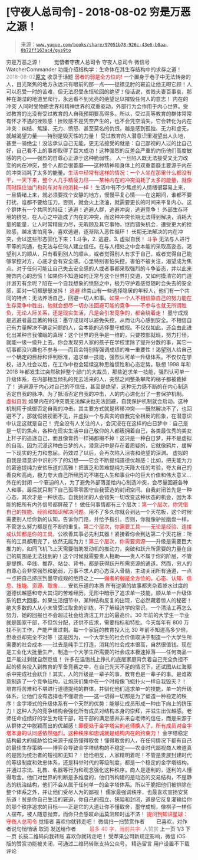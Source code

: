 # [守夜人总司令] - 2018-08-02 穷是万恶之源！

> 来源：[`www.yuque.com/books/share/97051b78-926c-43e6-b0aa-0b72ff163ac4/gys9to`](https://www.yuque.com/books/share/97051b78-926c-43e6-b0aa-0b72ff163ac4/gys9to)

<ne-p id="520f42f3293818f927861ebbd5b15da4_p_0" data-lake-id="520f42f3293818f927861ebbd5b15da4_p_0"><ne-text id="u090fecdb" style="color: rgb(51, 51, 51);">穷是万恶之源！</ne-text></ne-p> <ne-p id="b9462ad158a21a4d25c0bc752d8c0d39" data-lake-id="b9462ad158a21a4d25c0bc752d8c0d39"><ne-text id="u5c741127" ne-fontsize="12" style="color: rgb(255, 255, 255);">原创</ne-text><ne-text id="ufe3896ac" ne-fontsize="14">觉悟者</ne-text><ne-text id="u4b6da121" ne-fontsize="14">守夜人总司令</ne-text></ne-p> <ne-p id="00766948ce59dc06b5dfd7474c11dd48" data-lake-id="00766948ce59dc06b5dfd7474c11dd48"><ne-text id="u75ccb5a9" ne-fontsize="14" ne-bold="true" style="color: rgb(51, 51, 51);">守夜人总司令</ne-text></ne-p> <ne-p id="22bae08c6fc07a30fb4903944ca6c014" data-lake-id="22bae08c6fc07a30fb4903944ca6c014"><ne-text id="ue2b1f1b8" ne-fontsize="14" style="color: rgb(51, 51, 51);">微信号</ne-text><ne-text id="ud659d335" ne-fontsize="14" style="color: rgb(51, 51, 51);">WatcherCommander</ne-text></ne-p> <ne-p id="fecc88ac90f8ab4969c7ba77408932b6" data-lake-id="fecc88ac90f8ab4969c7ba77408932b6"><ne-text id="u336b15bf" ne-fontsize="14" style="color: rgb(51, 51, 51);">功能介绍</ne-text><ne-text id="ufd4ea4eb" ne-fontsize="14" style="color: rgb(51, 51, 51);">结构学：生命体在其生存结构中的求存之道！</ne-text></ne-p> <ne-p id="e8bbab06365b1d47e7908f36c623cfa7" data-lake-id="e8bbab06365b1d47e7908f36c623cfa7"><ne-text id="uaeb69bcc" style="color: rgb(140, 140, 140);">2018-08-02</ne-text>[<ne-text id="ufb39b27d" ne-fontsize="14">原文</ne-text>](https://mp.weixin.qq.com/s?__biz=MzAxNDk1NjI2Mw==&mid=2247483823&idx=1&sn=e54ebe9891b302dc0bf1815c76ccf8b7&chksm=9b8a2227acfdab31a05e273addd9159d4b8263d58d3c58bf214841c8189157519719c3427306&scene=27#wechat_redirect&cpage=497)</ne-p> <ne-p id="e93ad03b931f7d0973f006311b212146" data-lake-id="e93ad03b931f7d0973f006311b212146"><ne-text id="u0718024e" style="color: rgb(51, 51, 51);">收录于话题</ne-text></ne-p> <ne-p id="85d14ce39db11bee0d952a4a197aec94" data-lake-id="85d14ce39db11bee0d952a4a197aec94"><ne-text id="u3712d83f" ne-fontsize="12" style="color: rgb(206, 24, 30);">弱者的弱是全方位的!</ne-text></ne-p> <ne-p id="7dca839be0681c228f65cdb2e8df5cf4" data-lake-id="7dca839be0681c228f65cdb2e8df5cf4"><ne-text id="ue18919fd" ne-bold="true" style="color: rgb(51, 51, 51);">一个置身于巷子中无法转身的人，目光聚焦的地方永远只有眼前的那一点——捉襟见肘的窘迫让他无暇它顾！人可以忍受一时的苦难，但无法忍受永恒轮回的绝望！俗话说，贫贱夫妻百事哀，那种在潮湿的地道里爬行，永远看不到光亮的绝望足以摧毁任何人的意志！</ne-text></ne-p> <ne-p id="dde93eb022718e39ed4d6293152a5863" data-lake-id="dde93eb022718e39ed4d6293152a5863"><ne-text id="u73430dfe" ne-bold="true" style="color: rgb(51, 51, 51);">内在的冲突</ne-text></ne-p> <ne-p id="ed4fbd2dd16336636181dda63c67c5bd" data-lake-id="ed4fbd2dd16336636181dda63c67c5bd"><ne-text id="u6476b93c" style="color: rgb(51, 51, 51);">人同时受物质世界和精神世界的双重驱动，外部行为会作用于内心世界。受过教育的比没有受过教育的人自我预期要高得多。所以，受过高等教育的群体常常有怀才不遇的挫败感！</ne-text><ne-text id="u2aaade84" ne-bold="true" style="color: rgb(51, 51, 51);">挫败感不是凭空产生的，也不会凭空消失，它会转化为内在冲突：纠结、焦躁、无力、愤怒、甚至莫名的仇恨。越是感到孤独、无力和虚无，就越渴望力量——特别是毁灭性的力量！</ne-text></ne-p> <ne-p id="c167d8c18ca81cfab550b36f41fa9458" data-lake-id="c167d8c18ca81cfab550b36f41fa9458"><ne-text id="u273b6a54" style="color: rgb(51, 51, 51);">受过教育的人潜意识里渴望出人头地，甚至一骑绝尘！没法承认自己无能，更无法接受的就是：自己鄙视的人过的比自己好，自己看不上的事却取得了巨大成功！这种强烈的反差会严重的灼伤他们高度敏感的内心——强烈的自尊心正源于这种脆弱性。</ne-text></ne-p> <ne-p id="9b3f57c8b6131ad1389eb711a7be60a9" data-lake-id="9b3f57c8b6131ad1389eb711a7be60a9"><ne-text id="u5313eb32" style="color: rgb(51, 51, 51);">人一旦陷入既无法接受又无力改变的内在冲突，整个人都会很萎靡——</ne-text><ne-text id="u857ab49d" ne-bold="true" style="color: rgb(51, 51, 51);">这种精神和身体上的双重萎靡主要源于内在的冲突消耗了太多的能量。</ne-text><ne-text id="u2f96c359" style="color: rgb(206, 24, 30);">生活中经常有这样的情况：一个人坐在那里什么都没有干，一天下来，整个人几乎精疲力尽——某种内在的冲突消耗了太多的能量，就像同时踩住油门和刹车对车的消耗一样！</ne-text></ne-p> <ne-p id="73791f296b599b2e2b3d7cd80d506e07" data-lake-id="73791f296b599b2e2b3d7cd80d506e07"><ne-text id="u83e26896" style="color: rgb(51, 51, 51);">生活中有不少焦虑的人情绪很容易上来，一旦情绪上来，就必须要找个安静的地方，慢慢平复心情——在这期间，谁都不要打扰，谁都不要给压力。否则，就会火上浇油，就需要更长的时间来平复内心。</ne-text><ne-text id="ubf741186" ne-bold="true" style="color: rgb(51, 51, 51);">这个群体有一个共同的特征：逃避！逃避人群，逃避冲突，逃避竞争！</ne-text></ne-p> <ne-p id="45d7096d7746d23aaf85d5f8c6c33729" data-lake-id="45d7096d7746d23aaf85d5f8c6c33729"><ne-text id="u9fedf15d" style="color: rgb(51, 51, 51);">外部生存环境的挤兑，在人心之中造成了内在的冲突，而这种冲突长期无法得到解决，消耗大量的能量，让人时常精疲力尽，无暇顾及其它事物，继而错失机会，遭受更大的挫败感，越发害怕竞争，喜欢逃避，逐渐陷入恶性循环！</ne-text></ne-p> <ne-p id="dcab65819573bc0a25ddc3a83876a7ba" data-lake-id="dcab65819573bc0a25ddc3a83876a7ba"><ne-text id="ue3d12be8" style="color: rgb(51, 51, 51);">长期无法解决的内在冲突，会以这些形态固化下来：1.斗争，2\. 逃避，3\. 虚拟自我！</ne-text></ne-p> <ne-p id="94add3984208957c428347a19b2752be" data-lake-id="94add3984208957c428347a19b2752be"><ne-text id="uf30ba5f5" style="color: rgb(206, 24, 30);">斗争</ne-text></ne-p> <ne-p id="2c2a7cd33eae7083720a9876464378aa" data-lake-id="2c2a7cd33eae7083720a9876464378aa"><ne-text id="u5502468b" style="color: rgb(51, 51, 51);">无法与人进行平等的沟通，也无法与任何人建立信任。在与人相处之中会本能的采取高姿态，渴望别人的顺从，只有看到别人的顺从，或者觉得别人有求于自己，或者觉得自己能够掌控对方，心底才会有安全感。心里特别害怕失控，害怕不被关注，渴望成为焦点。对于任何可能让自己失去安全感的人或者事都采取强烈的斗争姿态，并以此来掩饰内心的恐慌！如果你不知道如何正常与这个世界打交道，又如何摸清它的门道并游刃有余呢？</ne-text><ne-text id="uf4837071" ne-bold="true" style="color: rgb(51, 51, 51);">陷在一个自我想象的愤怒之中，极力守护着感觉随时会失去的安全感，面对一切都瑟瑟发抖！</ne-text></ne-p> <ne-p id="403f075d6a97058627c9b9b34550ff2b" data-lake-id="403f075d6a97058627c9b9b34550ff2b"><ne-text id="u001d0a25" style="color: rgb(206, 24, 30);">逃避</ne-text></ne-p> <ne-p id="f9a9eefb4dbe41706455accde0a4f93b" data-lake-id="f9a9eefb4dbe41706455accde0a4f93b"><ne-text id="u839236b9" style="color: rgb(51, 51, 51);">终南山有一些选择隐居的年轻人，他们有一个共同的特点：无法养活自己，回避一切人和事。</ne-text><ne-text id="ube6f9149" style="color: rgb(206, 24, 30);">如果一个人不相信靠自己的努力能在生存竞争中胜出，他就会想尽一切办法回避可能的竞争——不参与也就无所谓胜负，无论人际关系，还是现实生活，凡是会引发竞争的，都会绕着走！</ne-text></ne-p> <ne-p id="996f5a933eadceff64162a517d9b9e72" data-lake-id="996f5a933eadceff64162a517d9b9e72"><ne-text id="u497b9e55" style="color: rgb(51, 51, 51);">墨守成规是逃避者最显著的特征：墨守成规可以避免失控，从而让内心感到安全。</ne-text><ne-text id="ud86ee44a" ne-bold="true" style="color: rgb(51, 51, 51);">不相信自己有力量解决不确定问题的人，会本能的选择墨守成规。不仅仅如此，还会由此进化出某种自我催眠的真理：这个世界的竞争是一维的，只要按部就班，努力打怪，就能一级一级升上去。</ne-text><ne-text id="u0f688928" style="color: rgb(51, 51, 51);">你会发现穷人家的孩子在学校里除了提升分数的事，其它一切事都没兴趣也不参与——而且会特别得强调成绩的唯一重要性！</ne-text><ne-text id="ue3aa9086" ne-bold="true" style="color: rgb(51, 51, 51);">渴望别人给自己一个确定的目标和评判标准，追求单一技能，强烈认可单一升级体系。</ne-text><ne-text id="uc3b521cd" style="color: rgb(51, 51, 51);">不仅仅在学校，进入社会以后，在工作中也会延续这种思维惯性和心态定势。联想 1998 年和 2018 年都发生过突然砍掉整个部门的大裁员，那些追求单一技能，强烈认可单一升级体系，在内部相互倾扎的死去活来的人，突然之间整条攀爬的梯子都被裁掉了！</ne-text></ne-p> <ne-p id="3591162838ff38f90e65a2255caa97c9" data-lake-id="3591162838ff38f90e65a2255caa97c9"><ne-text id="uf1fcd841" style="color: rgb(51, 51, 51);">逃避源于内心对自己的不信任，甚至是绝望，这种无力感不断的在内心制造否定自我的脉冲。为了抵消否定自我的冲击，人的内心进化出了一套保护机制。</ne-text></ne-p> <ne-p id="3174fb66b1eb3237dcbdf643373d9a9b" data-lake-id="3174fb66b1eb3237dcbdf643373d9a9b"><ne-text id="u22ac7006" style="color: rgb(206, 24, 30);">虚拟自我</ne-text></ne-p> <ne-p id="2747284f3f7e5ff2c22c985bb8faae83" data-lake-id="2747284f3f7e5ff2c22c985bb8faae83"><ne-text id="u511226f1" style="color: rgb(51, 51, 51);">如果内在的冲突既无法解决也无法回避，自我保护机制就会启动。这种机制用于抵御否定自我的冲击。其主要方式就是转移冲突——既然解决不了，也回避不了，那就假装视而不见，并虚拟一个与真实的自我完全相反的形象，在潜意识中认定这就是自己！</ne-text></ne-p> <ne-p id="3e6ee8af637227d3d39d9f499e63cc1f" data-lake-id="3e6ee8af637227d3d39d9f499e63cc1f"><ne-text id="u759ce319" style="color: rgb(51, 51, 51);">完全没有人关注的人，会沉浸在在这样的白日梦中：自己是是一切的焦点，各种在现实生活中自己敬仰的人都簇拥着自己，各类最优秀的美女上杆子的追逐自己，而且像膏药一样揭都揭不掉！这只是一种白日梦，并不是虚拟的自我。因为沉浸这种白日梦的人，潜意识中是存在着质疑的，它就像鸦片，缓解一下现实的无力和憋屈。药效过了以后，会再次陷入沮丧和绝望的深渊。</ne-text></ne-p> <ne-p id="c30b1743e497a6e3a165eb50901936ac" data-lake-id="c30b1743e497a6e3a165eb50901936ac"><ne-text id="ub463154c" ne-bold="true" style="color: rgb(51, 51, 51);">虚拟的自我是潜意识中识别不了的幻想——它会不断提纯道德优越感：比如，把无能为力的窘迫提纯为安贫乐道的高雅！把匮乏和苦难提纯为天降大任的考验，夸大自己的善良和高尚，极力夸大自己所经历的不堪在人生和事业中的巨大价值和伟大意义…</ne-text></ne-p> <ne-p id="bb394e1a5a81e6a65e127bed2335595e" data-lake-id="bb394e1a5a81e6a65e127bed2335595e"><ne-text id="uaaf00652" ne-bold="true" style="color: rgb(51, 51, 51);">外在的封闭</ne-text></ne-p> <ne-p id="d31782bed018064ff3d752e757d2fa98" data-lake-id="d31782bed018064ff3d752e757d2fa98"><ne-text id="u9d067de0" style="color: rgb(51, 51, 51);">一个窘迫的人，为了避免外部落差给内心制造冲突，会尽量回避各种人和事。最后就只剩下自己孤零零困守自我营造的封闭空间。</ne-text><ne-text id="u081da177" ne-bold="true" style="color: rgb(51, 51, 51);">自我封闭首先是一种心态，其次才是一种状态。自我封闭的人会错失一切改变这种状态的机会，因为本能的把所有内外信号都屏蔽了！</ne-text></ne-p> <ne-p id="65201f2bdb22034094c31a29049455c8" data-lake-id="65201f2bdb22034094c31a29049455c8"><ne-text id="u9b75a3ea" style="color: rgb(51, 51, 51);">做任何事情都有三个层次：</ne-text><ne-text id="u87a7dc41" style="color: rgb(206, 24, 30);">第一个层次，你凭借自己的技能、经验和知识解决问题。</ne-text><ne-text id="u1108d404" style="color: rgb(51, 51, 51);">用不了多久你就会到达一个天花板，这个时候需要别人给你新的认知，告诉你门路，并给予指引。否则，你就像驴拉磨盘一样，不管怎么努力都是在不断的重复。</ne-text><ne-text id="ua434aa95" style="color: rgb(206, 24, 30);">第二个层次，你需要工具——无论是经验、连接或认知都是你的工具，</ne-text><ne-text id="ufd092fc4" style="color: rgb(51, 51, 51);">公欲善其事必先利其器！紧接着你会到达第二个天花板：所有的工具都用完了，依然无能为力！</ne-text><ne-text id="ud100e3e8" style="color: rgb(206, 24, 30);">第三个层次，你需要资源</ne-text><ne-text id="u8a5ed1c7" style="color: rgb(51, 51, 51);">——升级是需要巨大推力的，如同飞机飞上天需要借助发动机的推动力，突破和跃升所需要的力量在自己的周围是无法找到的！这个时候就需要贵人相助——贵人不属于你的阶层，不管是提携、牵线、推荐、站台、背书，都是获得跃升所需资源的通道。然而，</ne-text><ne-text id="ufb2cb47d" ne-bold="true" style="color: rgb(51, 51, 51);">穷人的自尊心会非常强烈和脆弱，万事不求人的心态深入骨髓，主动关闭所有通道，一点一点把自己挤压到墨守成规的绝路之上</ne-text><ne-text id="u1f7aa9d0" style="color: rgb(51, 51, 51);">——</ne-text><ne-text id="u48fa635c" style="color: rgb(255, 0, 0);">弱者的弱是全方位的，心态、认知、信息、技能、资源、取舍……</ne-text></ne-p> <ne-p id="b0f08a0e8ab07bd6b6dba8bb3e36e662" data-lake-id="b0f08a0e8ab07bd6b6dba8bb3e36e662"><ne-text id="u38532fcf" ne-bold="true" style="color: rgb(51, 51, 51);">安贫乐道的本质</ne-text></ne-p> <ne-p id="1ad5904650306db24ea11c0b542bc20e" data-lake-id="1ad5904650306db24ea11c0b542bc20e"><ne-text id="u2799c6dd" style="color: rgb(51, 51, 51);">所有逆袭的故事都夹杂着掺水过度的道德优越感和夸大其词的苦难经历。无形中暗示了追求单一技能，顺从单一升级体系的巨大回报。</ne-text><ne-text id="ue2a7ea4a" ne-bold="true" style="color: rgb(51, 51, 51);">如果生活细节中，某种结构反复的出现，它必然藏着惊人的秘密！</ne-text></ne-p> <ne-p id="ae4b0e2775b8871ad26451c2b4f762ad" data-lake-id="ae4b0e2775b8871ad26451c2b4f762ad"><ne-text id="u6cc1f573" style="color: rgb(51, 51, 51);">绝大多数的人从小未曾受过取舍的训练，不了解经济学的常识。一个清洁工再怎么努力，她的回报也不会超过社会给清洁工开出的最高价。30 年前的大学生一毕业就是国家干部，不但包分配，还供不应求，需要指标和特批。今天每年有 800 万找不到工作，产能严重过剩。每一个家庭的教育投入比 30 年前不知道高多少倍，但收益却完全不对等！这是因为，一个大学生的社会价值取决于制造一个大学生所需要的社会成本——过去是纯手工打造，消耗的社会成本很高，自然很值钱。现在是工业化大批量生产，制造一个大学生所需要的社会成本极速掉落——任何商品一旦产能过剩就自然贬值！</ne-text></ne-p> <ne-p id="b42559241e9a4b02f3886fb1b32e652d" data-lake-id="b42559241e9a4b02f3886fb1b32e652d"><ne-text id="ub30760f0" style="color: rgb(51, 51, 51);">许多在温饱线上挣扎的底层家庭背负着自己完全负担不起的债务投入到教育的军备竞赛之中，在自己先天不足的情况下，还试图从红海厮杀中完成社会跃升！其实，</ne-text><ne-text id="uf13a997b" ne-bold="true" style="color: rgb(51, 51, 51);">人的升级是一辈子的事，教育也是一辈子的事。</ne-text><ne-text id="u6e9e59f1" style="color: rgb(51, 51, 51);">是谁故意制造了一个竞争结构，让炮灰们集中在一个时段像飞蛾扑火一样自我毁灭？！</ne-text></ne-p> <ne-p id="017e38ea91fa75599ad933978c06d121" data-lake-id="017e38ea91fa75599ad933978c06d121"><ne-text id="u8edb965a" ne-bold="true" style="color: rgb(51, 51, 51);">培育将苦难和不堪进行道德提纯的群体，并驯化他们追求单一的技能，单一的升级体系，让他们没有选择也不懂取舍——这一切得一切都是为了塑造一种稳定的秩序！</ne-text><ne-text id="ufbec87d8" style="color: rgb(51, 51, 51);">金字塔式的升级体系有一个天然的优势：能够让成员形成一种由下向上的挤压力！这种人为的竞争结构会强化所有成员对结构本身的崇拜，并滋生出优越感。老师任命成绩好的学生为班干部，班干部的满足感并非来自老师的信任，而是来源于从群体之中脱颖而出的优越感！</ne-text><ne-text id="uc4e767c5" style="color: rgb(255, 0, 0);">即便处于金字塔尖的老师换人了，所有成员对金字塔本身的认同感依然强烈。这种秩序和忠诚就是结构内在的约束力！</ne-text></ne-p> <ne-p id="3315818c50641be99ab74004b013e703" data-lake-id="3315818c50641be99ab74004b013e703"><ne-text id="u8050966e" ne-bold="true" style="color: rgb(51, 51, 51);">金字塔稳定结构最大的威胁恰恰来源于成员懂得取舍！懂得取舍的人，在任何情况下都有自己的最佳生存策略——博弈会导致金字塔结构的不稳定</ne-text><ne-text id="u91a47f87" style="color: rgb(51, 51, 51);">——农业时代鄙视商人难道真的是因为统治者的短视和无知？！恰恰相反，人家精明着呢！不管是贵族封建时代的等级制度和效忠体系，还是科举时代的等级制度，都是一个稳定的金字塔结构。并通过宗法、礼教、名器等行为和观念强化这种秩序。</ne-text><ne-text id="uaafbb6d0" ne-bold="true" style="color: rgb(51, 51, 51);">商人是逐利的，逐利的人懂得取舍。他们对世界的判断是多维度的，他们所构建的是动态的交易结构，不是静态的统治结构，他们不会从属于任何单一的金字塔体系。</ne-text><ne-text id="u93194632" style="color: rgb(51, 51, 51);">所以干脆把他们被排除在整个体系之外，并让他们受尽人为的鄙视！</ne-text></ne-p> <ne-p id="9a4c4a993fb0b14b7a06fd768181dad5" data-lake-id="9a4c4a993fb0b14b7a06fd768181dad5"><ne-text id="ue6edc5b2" ne-bold="true" style="color: rgb(51, 51, 51);">儒家最强调秩序，也最喜欢宣扬安贫乐道！</ne-text><ne-text id="u02da7994" style="color: rgb(51, 51, 51);">贫是你自己生活的窘迫，你自己的孤立、狭隘和封闭，道是它反复灌输给你的那个秩序追求的目标——正是它的大道让你不懂取舍，墨守成规，像棋子一样任人摆布，被人随意抛弃，而你只会感叹命运莫测和时运不济！</ne-text></ne-p> <ne-p id="aa4772907d9ec170cc052ec119c1685a" data-lake-id="aa4772907d9ec170cc052ec119c1685a" ne-alignment="center"><ne-text id="u6f37977d" ne-bold="true" style="color: rgb(255, 0, 0);">提问到知识星球：守夜人总司令</ne-text></ne-p>  <ne-p id="7bf6f55b73e93538cf826dd211e9c21f" data-lake-id="7bf6f55b73e93538cf826dd211e9c21f"><ne-card data-card-name="image" data-card-type="inline" id="IsK6E" data-event-boundary="card" style="color: rgb(51, 51, 51);"><ne-p id="e69a84712beb0cb79b93c940e2644448" data-lake-id="e69a84712beb0cb79b93c940e2644448"><ne-text id="uec19029a" style="color: rgb(51, 51, 51);">觉悟者</ne-text></ne-p> <ne-p id="d8a75ba311b5a919f93a0c83b638bf1a" data-lake-id="d8a75ba311b5a919f93a0c83b638bf1a"><ne-text id="u71a5c722" style="color: rgb(51, 51, 51);">喜欢你就转走吧！</ne-text></ne-p> <ne-p id="842294e1615bea212e07b39f314df70d" data-lake-id="842294e1615bea212e07b39f314df70d"><ne-text id="u04143709" ne-bold="true" style="color: rgb(51, 51, 51);">微信扫一扫赞赏作者</ne-text><ne-text id="u91d9f814" ne-bold="true" style="color: rgb(255, 255, 255);">赞赏</ne-text></ne-p> <ne-p id="7fa661ae1ffc166657f7b2c69924f583" data-lake-id="7fa661ae1ffc166657f7b2c69924f583"><ne-text id="ubf833880" style="color: rgb(51, 51, 51);">已喜欢，</ne-text><ne-text id="u654e9a43">对作者说句悄悄话</ne-text></ne-p> <ne-p id="4632824525997c9d3fc77b3a8187cf30" data-lake-id="4632824525997c9d3fc77b3a8187cf30"><ne-text id="u7a52c05f" style="color: rgb(51, 51, 51);">取消</ne-text></ne-p> <ne-p id="72a53c7b88b5feb40184a14d129396e0" data-lake-id="72a53c7b88b5feb40184a14d129396e0"><ne-text id="u3c3fbf34" ne-fontsize="14" ne-bold="true" style="color: rgb(51, 51, 51);">发送给作者</ne-text></ne-p> <ne-p id="ea4f2106f7ed630167277c57ac3b84ee" data-lake-id="ea4f2106f7ed630167277c57ac3b84ee"><ne-text id="ud75087db" ne-bold="true" style="color: rgb(255, 255, 255);">发送</ne-text></ne-p> <ne-p id="d43a256f68fd57892c49c57f975df99c" data-lake-id="d43a256f68fd57892c49c57f975df99c"><ne-text id="u99b789a7" ne-fontsize="13" style="color: rgb(250, 81, 81);">最多 40 字，当前共字</ne-text></ne-p> <ne-p id="54a207620f49107c369f6bbb5611358c" data-lake-id="54a207620f49107c369f6bbb5611358c"><ne-text id="u5bd235fa" style="color: rgb(136, 136, 136);"> 人赞赏</ne-text></ne-p> <ne-p id="aeaeb46ce553423807de170d939c77ff" data-lake-id="aeaeb46ce553423807de170d939c77ff"><ne-text id="u204931fc" style="color: rgb(51, 51, 51);">上一页</ne-text> <ne-text id="u66b99306">1</ne-text><ne-text id="u60dbdda5" style="color: rgb(51, 51, 51);">/3 下一页</ne-text></ne-p> <ne-p id="7431f5acbf5324ae7c884241652796da" data-lake-id="7431f5acbf5324ae7c884241652796da"><ne-text id="u3d6db769" style="color: rgb(51, 51, 51);">长按二维码向我转账</ne-text></ne-p> <ne-p id="3fb7d37ae9d4239a01782f028c6cadd0" data-lake-id="3fb7d37ae9d4239a01782f028c6cadd0"><ne-text id="uf79256f9" style="color: rgb(51, 51, 51);">喜欢你就转走吧！</ne-text></ne-p> <ne-p id="db8e6e4f582ae34d1195da5435ecffe0" data-lake-id="db8e6e4f582ae34d1195da5435ecffe0"><ne-text id="ub8bc8682" style="color: rgb(51, 51, 51);">受苹果公司新规定影响，微信 iOS 版的赞赏功能被关闭，可通过二维码转账支持公众号。</ne-text></ne-p> <ne-h3 id="WHqX2" data-lake-id="WHqX2"><ne-heading-ext><ne-heading-anchor></ne-heading-anchor><ne-heading-fold></ne-heading-fold></ne-heading-ext><ne-heading-content><ne-text id="u1a44ba44" ne-fontsize="16" style="color: rgb(51, 51, 51);">精选留言</ne-text></ne-heading-content></ne-h3> <ne-p id="ab90446dd481bd8c77cf1e67ff50d65e" data-lake-id="ab90446dd481bd8c77cf1e67ff50d65e"><ne-text id="u97ee89e0" style="color: rgb(51, 51, 51);">用户设置不下载评论</ne-text></ne-p></ne-card></ne-p>